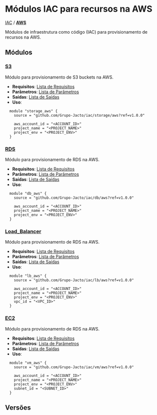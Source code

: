 # Módulos IAC para recursos na AWS

[IAC](../README.md) / **[AWS](./README.md)**

Módulos de infraestrutura como código (IAC) para provisionamento de recursos na AWS.

## Módulos

### [**S3**](../storage/aws/README.md)

Módulo para provisionamento de S3 buckets na AWS.

- **Requisitos**: [Lista de Requisitos](../storage/aws/README.md#requisitos)
- **Parâmetros**: [Lista de Parâmetros](../storage/aws/README.md#variáveis)
- **Saídas**: [Lista de Saídas](../storage/aws/README.md#outputs)
- **Uso**:

```hcl
  module "storage_aws" {
    source = "github.com/Grupo-Jacto/iac/storage/aws?ref=v1.0.0"
    
    aws_account_id = "<ACCOUNT_ID>"
    project_name = "<PROJECT_NAME>"
    project_env = "<PROJECT_ENV>"
  }
```

### [**RDS**](../db/aws/README.md)

Módulo para provisionamento de RDS na AWS.

- **Requisitos**: [Lista de Requisitos](../db/aws/README.md#requisitos)
- **Parâmetros**: [Lista de Parâmetros](../db/aws/README.md#variáveis)
- **Saídas**: [Lista de Saídas](../db/aws/README.md#outputs)
- **Uso**:

```hcl
  module "db_aws" {
    source = "github.com/Grupo-Jacto/iac/db/aws?ref=v1.0.0"

    aws_account_id = "<ACCOUNT_ID>"
    project_name = "<PROJECT_NAME>"
    project_env = "<PROJECT_ENV>"
  }
```

### [**Load_Balancer**](../lb/aws/README.md)

Módulo para provisionamento de RDS na AWS.

- **Requisitos**: [Lista de Requisitos](../lb/aws/README.md#requisitos)
- **Parâmetros**: [Lista de Parâmetros](../lb/aws/README.md#variáveis)
- **Saídas**: [Lista de Saídas](../lb/aws/README.md#outputs)
- **Uso**:

```hcl
  module "lb_aws" {
    source = "github.com/Grupo-Jacto/iac/lb/aws?ref=v1.0.0"

    aws_account_id = "<ACCOUNT_ID>"
    project_name = "<PROJECT_NAME>"
    project_env = "<PROJECT_ENV>"
    vpc_id = "<VPC_ID>"
  }
```

### [**EC2**](../vm/aws/README.md)

Módulo para provisionamento de RDS na AWS.

- **Requisitos**: [Lista de Requisitos](../vm/aws/README.md#requisitos)
- **Parâmetros**: [Lista de Parâmetros](../vm/aws/README.md#variáveis)
- **Saídas**: [Lista de Saídas](../vm/aws/README.md#outputs)
- **Uso**:

```hcl
  module "vm_aws" {
    source = "github.com/Grupo-Jacto/iac/vm/aws?ref=v1.0.0"

    aws_account_id = "<ACCOUNT_ID>"
    project_name = "<PROJECT_NAME>"
    project_env = "<PROJECT_ENV>"
    subnet_id = "<SUBNET_ID>"
  }
```

## Versões
